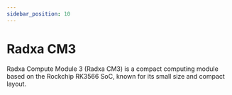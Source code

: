 ```yaml
---
sidebar_position: 10
---
```


# Radxa CM3

Radxa Compute Module 3 (Radxa CM3) is a compact computing module based on the Rockchip RK3566 SoC, known for its small size and compact layout.

<!-- <DocCardList /> -->
